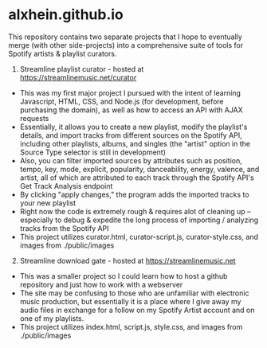 # alxhein.github.io

This repository contains two separate projects that I hope to eventually merge (with other side-projects) into a comprehensive suite of tools for Spotify artists & playlist curators. 

1. Streamline playlist curator - hosted at https://streamlinemusic.net/curator
- This was my first major project I pursued with the intent of learning Javascript, HTML, CSS, and Node.js (for development, before purchasing the domain), as well as how to access an API with AJAX requests
- Essentially, it allows you to create a new playlist, modify the playlist's details, and import tracks from different sources on the Spotify API, including other playlists, albums, and singles (the "artist" option in the Source Type selector is still in development)
- Also, you can filter imported sources by attributes such as position, tempo, key, mode, explicit, popularity, danceability, energy, valence, and artist, all of which are attributed to each track through the Spotify API's Get Track Analysis endpoint
- By clicking "apply changes," the program adds the imported tracks to your new playlist
- Right now the code is extremely rough & requires alot of cleaning up – especially to debug & expedite the long process of importing / analyzing tracks from the Spotify API
- This project utilizes curator.html, curator-script.js, curator-style.css, and images from ./public/images

2. Streamline download gate - hosted at https://streamlinemusic.net
- This was a smaller project so I could learn how to host a github repository and just how to work with a webserver
- The site may be confusing to those who are unfamiliar with electronic music production, but essentially it is a place where I give away my audio files in exchange for a follow on my Spotify Artist account and on one of my playlists. 
- This project utilizes index.html, script.js, style.css, and images from ./public/images